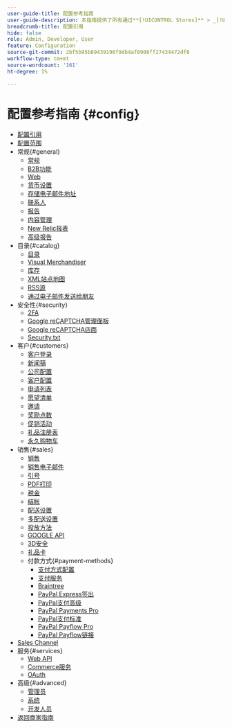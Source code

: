 ```yaml
---
user-guide-title: 配置参考指南
user-guide-description: 本指南提供了所有通过**[!UICONTROL Stores]** > _[!UICONTROL Settings]_ > **[!UICONTROL Configuration]**的_Admin_侧边栏访问的商店配置设置的参考信息。
breadcrumb-title: 配置引用
hide: false
role: Admin, Developer, User
feature: Configuration
source-git-commit: 2bf5b95b89439196f9db4af0908ff27434472df8
workflow-type: tm+mt
source-wordcount: '161'
ht-degree: 1%

---
```



# 配置参考指南 {#config}

- [配置引用](guide-overview.md)
- [配置范围](scope-change.md)
- 常规{#general}
   - [常规](./general/general.md)
   - [B2B功能](./general/b2b-features.md)
   - [Web](./general/web.md)
   - [货币设置](./general/currency-setup.md)
   - [存储电子邮件地址](./general/store-email-addresses.md)
   - [联系人](./general/contacts.md)
   - [报告](./general/reports.md)
   - [内容管理](./general/content-management.md)
   - [New Relic报表](./general/new-relic-reporting.md)
   - [高级报告](./general/advanced-reporting.md)
- 目录{#catalog}
   - [目录](./catalog/catalog.md)
   - [Visual Merchandiser](./catalog/visual-merchandiser.md)
   - [库存](./catalog/inventory.md)
   - [XML站点地图](./catalog/xml-sitemap.md)
   - [RSS源](./catalog/rss-feeds.md)
   - [通过电子邮件发送给朋友](./catalog/email-to-a-friend.md)
- 安全性{#security}
   - [2FA](./security/2fa.md)
   - [Google reCAPTCHA管理面板](./security/google-recaptcha-admin.md)
   - [Google reCAPTCHA店面](./security/google-recaptcha-storefront.md)
   - [Security.txt](./security/security-txt.md)
- 客户{#customers}
   - [客户登录](./customers/login-as-customer.md)
   - [新闻稿](./customers/newsletter.md)
   - [公司配置](./customers/company-configuration.md)
   - [客户配置](./customers/customer-configuration.md)
   - [申请列表](./customers/requisition-lists.md)
   - [愿望清单](./customers/wishlist.md)
   - [邀请](./customers/invitations.md)
   - [奖励点数](./customers/reward-points.md)
   - [促销活动](./customers/promotions.md)
   - [礼品注册表](./customers/gift-registry.md)
   - [永久购物车](./customers/persistent-shopping-cart.md)
- 销售{#sales}
   - [销售](./sales/sales.md)
   - [销售电子邮件](./sales/sales-emails.md)
   - [引号](./sales/quotes.md)
   - [PDF打印](./sales/pdf-print-outs.md)
   - [税金](./sales/tax.md)
   - [结帐](./sales/checkout.md)
   - [配送设置](./sales/shipping-settings.md)
   - [多配送设置](./sales/multishipping-settings.md)
   - [投放方法](./sales/delivery-methods.md)
   - [GOOGLE API](./sales/google-api.md)
   - [3D安全](./sales/3d-secure.md)
   - [礼品卡](./sales/gift-cards.md)
   - 付款方式{#payment-methods}
      - [支付方式配置](./sales/payment-methods.md)
      - [支付服务](./sales/payment-services.md)
      - [Braintree](./sales/braintree.md)
      - [PayPal Express签出](./sales/paypal-express-checkout.md)
      - [PayPal支付高级](./sales/paypal-payments-advanced.md)
      - [PayPal Payments Pro](./sales/paypal-payments-pro.md)
      - [PayPal支付标准](./sales/paypal-payments-standard.md)
      - [PayPal Payflow Pro](./sales/paypal-payflow-pro.md)
      - [PayPal Payflow链接](./sales/paypal-payflow-link.md)
- [Sales Channel](./sales-channels.md)
- 服务{#services}
   - [Web API](./services/magento-web-api.md)
   - [Commerce服务](./services/saas.md)
   - [OAuth](./services/oauth.md)
- 高级{#advanced}
   - [管理员](./advanced/admin.md)
   - [系统](./advanced/system.md)
   - [开发人员](./advanced/developer.md)
- [返回商家指南](https://experienceleague.adobe.com/en/docs/commerce-admin/user-guides/home)

